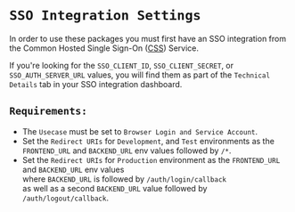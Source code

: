 # `SSO Integration Settings`

In order to use these packages you must first have an SSO integration from the Common Hosted Single Sign-On ([CSS]) Service.

If you're looking for the `SSO_CLIENT_ID`, `SSO_CLIENT_SECRET`, or `SSO_AUTH_SERVER_URL` values, you will find them as part of the `Technical Details` tab in your SSO integration dashboard.

## `Requirements:`

- The `Usecase` must be set to `Browser Login and Service Account`.
- Set the `Redirect URIs` for `Development`, and `Test` environments as the `FRONTEND_URL` and `BACKEND_URL` env values followed by `/*`.
- Set the `Redirect URIs` for `Production` environment as the `FRONTEND_URL` and `BACKEND_URL` env values  
where `BACKEND_URL` is followed by `/auth/login/callback`  
as well as a second `BACKEND_URL` value followed by `/auth/logout/callback`.


<!-- Link References -->
[CSS]: https://bcgov.github.io/sso-requests
